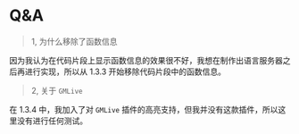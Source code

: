 # Q&A

> 1, 为什么移除了函数信息

因为我认为在代码片段上显示函数信息的效果很不好，我想在制作出语言服务器之后再进行实现，所以从 1.3.3 开始移除代码片段中的函数信息。

> 2, 关于 `GMLive`

在 1.3.4 中，我加入了对 `GMLive` 插件的高亮支持，但我并没有这款插件，所以这里没有进行任何测试。
